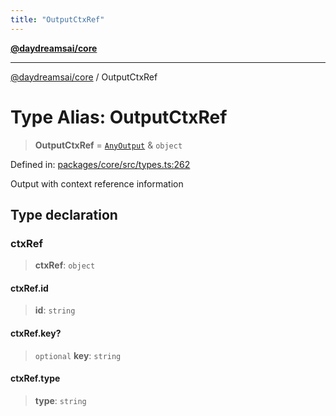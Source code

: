```yaml
---
title: "OutputCtxRef"
---
```


[**@daydreamsai/core**](./api-reference.md)

***

[@daydreamsai/core](./api-reference.md) / OutputCtxRef

# Type Alias: OutputCtxRef

> **OutputCtxRef** = [`AnyOutput`](./AnyOutput.md) & `object`

Defined in: [packages/core/src/types.ts:262](https://github.com/dojoengine/daydreams/blob/877d54c3d7a1ffa2e1fe799ae3402216c969af05/packages/core/src/types.ts#L262)

Output with context reference information

## Type declaration

### ctxRef

> **ctxRef**: `object`

#### ctxRef.id

> **id**: `string`

#### ctxRef.key?

> `optional` **key**: `string`

#### ctxRef.type

> **type**: `string`
